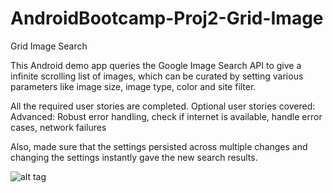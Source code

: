 AndroidBootcamp-Proj2-Grid-Image
================================

Grid Image Search

This Android demo app queries the Google Image Search API to give a infinite scrolling list of images, which can be curated by setting various parameters like image size, image type, color and site filter.

All the required user stories are completed. Optional user stories covered:
Advanced: Robust error handling, check if internet is available, handle error cases, network failures

Also, made sure that the settings persisted across multiple changes and changing the settings instantly gave the new search results.

![alt tag](https://github.com/workingmonk/AndroidBootcamp-Proj2-Grid-Image/blob/master/GridImageSearch.gif)
